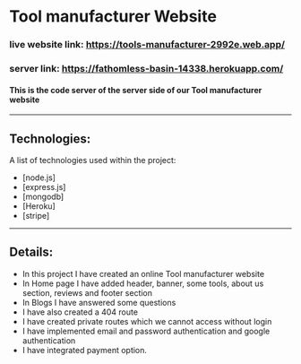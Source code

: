 # Tool manufacturer Website
### live website link: https://tools-manufacturer-2992e.web.app/
### server link: https://fathomless-basin-14338.herokuapp.com/
#### This is the code server of the server side of our Tool manufacturer website
***
## Technologies:
A list of technologies used within the project:
* [node.js]
* [express.js]
* [mongodb]
* [Heroku]
* [stripe]
***
## Details:
* In this project I have created an online Tool manufacturer website
* In Home page I have added header, banner, some tools, about us section, reviews and footer section
* In Blogs I have answered some questions
* I have also created a 404 route
* I have created private routes which we cannot access without login
* I have implemented email and password authentication and google authentication
* I have integrated payment option.
